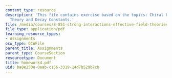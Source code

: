 ```yaml
---
content_type: resource
description: 'This file contains exercise based on the topics: Chiral Perturbation
  Theory and Decay Constants.'
file: /media/courses/8-851-strong-interactions-effective-field-theories-of-qcd-spring-2006/ba0e250e0aabc156331914d7b529b7cb_homework4.pdf
file_type: application/pdf
learning_resource_types:
- Assignments
ocw_type: OCWFile
parent_title: Assignments
parent_type: CourseSection
resourcetype: Document
title: homework4.pdf
uid: ba0e250e-0aab-c156-3319-14d7b529b7cb
---
```

